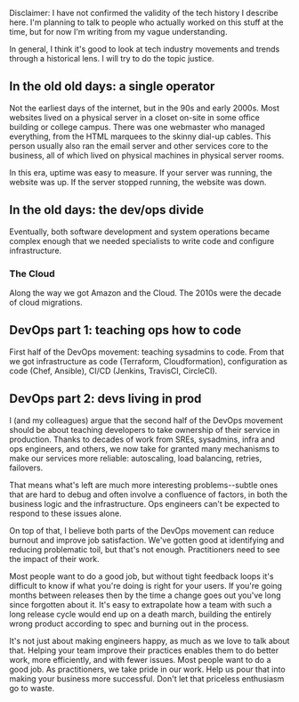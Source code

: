 Disclaimer: I have not confirmed the validity of the tech history I describe here. I'm planning to talk to people who actually worked on this stuff at the time, but for now I'm writing from my vague understanding.

In general, I think it's good to look at tech industry movements and trends through a historical lens. I will try to do the topic justice.

## In the old old days: a single operator

Not the earliest days of the internet, but in the 90s and early 2000s. Most websites lived on a physical server in a closet on-site in some office building or college campus. There was one webmaster who managed everything, from the HTML marquees to the skinny dial-up cables. This person usually also ran the email server and other services core to the business, all of which lived on physical machines in physical server rooms.

In this era, uptime was easy to measure. If your server was running, the website was up. If the server stopped running, the website was down.

## In the old days: the dev/ops divide

Eventually, both software development and system operations became complex enough that we needed specialists to write code and configure infrastructure.

### The Cloud

Along the way we got Amazon and the Cloud. The 2010s were the decade of cloud migrations.

## DevOps part 1: teaching ops how to code

First half of the DevOps movement: teaching sysadmins to code. From that we got infrastructure as code (Terraform, Cloudformation), configuration as code (Chef, Ansible), CI/CD (Jenkins, TravisCI, CircleCI).

## DevOps part 2: devs living in prod

I (and my colleagues) argue that the second half of the DevOps movement should be about teaching developers to take ownership of their service in production. Thanks to decades of work from SREs, sysadmins, infra and ops engineers, and others, we now take for granted many mechanisms to make our services more reliable: autoscaling, load balancing, retries, failovers.

That means what's left are much more interesting problems--subtle ones that are hard to debug and often involve a confluence of factors, in both the business logic and the infrastructure. Ops engineers can't be expected to respond to these issues alone.

On top of that, I believe both parts of the DevOps movement can reduce burnout and improve job satisfaction. We've gotten good at identifying and reducing problematic toil, but that's not enough. Practitioners need to see the impact of their work.

Most people want to do a good job, but without tight feedback loops it's difficult to know if what you're doing is right for your users. If you're going months between releases then by the time a change goes out you've long since forgotten about it. It's easy to extrapolate how a team with such a long release cycle would end up on a death march, building the entirely wrong product according to spec and burning out in the process.

It's not just about making engineers happy, as much as we love to talk about that. Helping your team improve their practices enables them to do better work, more efficiently, and with fewer issues. Most people want to do a good job. As practitioners, we take pride in our work. Help us pour that into making your business more successful. Don't let that priceless enthusiasm go to waste.